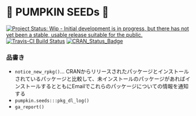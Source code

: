 <!-- README.md is generated from README.Rmd. Please edit that file -->
🎃 PUMPKIN SEEDs 🌱
=================

[![Project Status: Wip - Initial development is in progress, but there has not yet been a stable, usable release suitable for the public.](http://www.repostatus.org/badges/0.1.0/wip.svg)](http://www.repostatus.org/#wip) [![Travis-CI Build Status](https://travis-ci.org/Cucurbitaceae/pumpkin.seeds.svg?branch=master)](https://travis-ci.org/Cucurbitaceae/pumpkin.seeds) [![CRAN\_Status\_Badge](http://www.r-pkg.org/badges/version/pumpkin.seeds)](http://cran.r-project.org/package=pumpkin.seeds)

### 品書き

-   `notice_new_rpkg()`... CRANからリリースされたパッケージとインストールされているパッケージと比較して、未インストールのパッケージがあればインストールするとともにEmailでこれらのパッケージについての情報を通知する
-   `pumpkin.seeds:::pkg_dl_log()`
-   `ga_report()`
